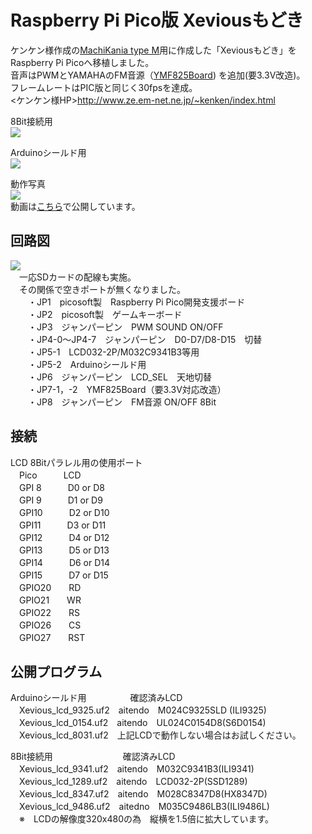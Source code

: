 # Raspberry Pi Pico版 Xeviousもどき  
ケンケン様作成の[MachiKania type M](http://www.ze.em-net.ne.jp/~kenken/machikania/typem.html)用に作成した「Xeviousもどき」を  
Raspberry Pi Picoへ移植しました。  
音声はPWMとYAMAHAのFM音源（[YMF825Board](http://uda.la/fm/)) を追加(要3.3V改造)。  
フレームレートはPIC版と同じく30fpsを達成。  
<ケンケン様HP>http://www.ze.em-net.ne.jp/~kenken/index.html  

8Bit接続用  
![](Xevious1.jpg)  

Arduinoシールド用  
![](Xevious2.jpg)  

動作写真  
![](Xevious3.jpg)  
動画は[こちら](https://youtu.be/OOlS4jG3gyY)で公開しています。  

## 回路図  
![](Xevious_lcd_sch.jpg)  
　一応SDカードの配線も実施。  
　その関係で空きポートが無くなりました。  
　　・JP1　picosoft製　Raspberry Pi Pico開発支援ボード  
　　・JP2　picosoft製　ゲームキーボード  
　　・JP3　ジャンパーピン　PWM SOUND ON/OFF  
　　・JP4-0～JP4-7　ジャンパーピン　D0-D7/D8-D15　切替  
　　・JP5-1　LCD032-2P/M032C9341B3等用  
　　・JP5-2　Arduinoシールド用  
　　・JP6　ジャンパーピン　LCD_SEL　天地切替  
　　・JP7-1，-2　YMF825Board（要3.3V対応改造）  
　　・JP8　ジャンパーピン　FM音源 ON/OFF  8Bit

## 接続  
LCD 8Bitパラレル用の使用ポート  
　Pico　　　LCD  
　GPI 8　　　D0 or D8  
　GPI 9　　　D1 or D9  
　GPI10　　　D2 or D10  
　GPI11　　　D3 or D11  
　GPI12　　　D4 or D12  
　GPI13　　　D5 or D13  
　GPI14　　　D6 or D14  
　GPI15　　　D7 or D15  
　GPIO20　　RD  
　GPIO21　　WR  
　GPIO22　　RS  
　GPIO26　　CS  
　GPIO27　　RST  

## 公開プログラム  
Arduinoシールド用　　　　　確認済みLCD  
　Xevious_lcd_9325.uf2　aitendo　M024C9325SLD (ILI9325)  
　Xevious_lcd_0154.uf2　aitendo　UL024C0154D8(S6D0154)  
　Xevious_lcd_8031.uf2　上記LCDで動作しない場合はお試しください。  

8Bit接続用　　　　　　　　確認済みLCD  
　Xevious_lcd_9341.uf2　aitendo　M032C9341B3(ILI9341)    
　Xevious_lcd_1289.uf2　aitendo　LCD032-2P(SSD1289)  
　Xevious_lcd_8347.uf2　aitendo　M028C8347D8(HX8347D)  
　Xevious_lcd_9486.uf2　aitedno　M035C9486LB3(ILI9486L)  
　※　LCDの解像度320x480の為　縦横を1.5倍に拡大しています。  
 
